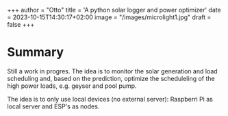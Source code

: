 +++
author = "Otto"
title = 'A python solar logger and power optimizer'
date = 2023-10-15T14:30:17+02:00
image = "/images/microlight1.jpg"
draft = false
+++

# Summary
Still a work in progres.
The idea is to monitor the solar generation and load scheduling and, based on the prediction, optimize the scheduleling of the high power loads, e.g. geyser and pool pump.

The idea is to only use local devices (no external server): Raspberri Pi as local server and ESP's as nodes.